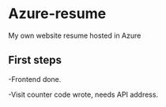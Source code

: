 # Azure-resume
My own website resume hosted in Azure


## First steps
-Frontend done.

-Visit counter code wrote, needs API address.
